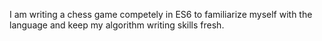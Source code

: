 I am writing a chess game competely in ES6 to familiarize myself with the language and keep my algorithm writing skills fresh.

